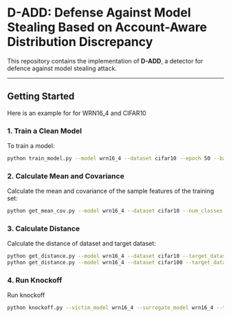 # D-ADD: Defense Against Model Stealing Based on Account-Aware Distribution Discrepancy

This repository contains the implementation of **D-ADD**, a detector for defence against model stealing attack.

---

## Getting Started 

Here is an example for for WRN16_4 and CIFAR10


### 1. Train a Clean Model
To train a model:
```bash
python train_model.py --model wrn16_4 --dataset cifar10 --epoch 50 --batch_size 256 --lr 0.1 --save_path pretrain/wrn16_4_cifar100.pth --data_path ../datasets --device cuda
```


### 2. Calculate Mean and Covariance
Calculate the mean and covariance of the sample features of the training set:
```bash
python get_mean_cov.py --model wrn16_4 --dataset cifar10 --num_classes 10 --data_path ../datasets --model_path pretrain --device cuda
```


### 3. Calculate Distance
Calculate the distance of dataset and target dataset:
```bash
python get_distance.py --model wrn16_4 --dataset cifar10 --target_dataset cifar10 --num_classes 10 --window_size 16 --data_path ../datasets --device cuda
python get_distance.py --model wrn16_4 --dataset cifar100 --target_dataset cifar10 --num_classes 10 --window_size 16 --data_path ../datasets --device cuda
```


### 4. Run Knockoff
Run knockoff
```bash
python knockoff.py --victim_model wrn16_4 --surrogate_model wrn16_4 --target_dataset cifar10 --surrogate_dataset cifar100 --train_set True --num_classes 10 --window_size 16 --threshold 11.6 --lr 0.1 --e 30 --data_path ../datasets --device cuda
```
